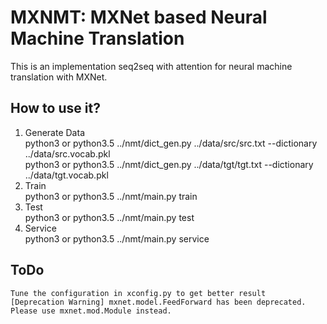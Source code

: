 # MXNMT: MXNet based Neural Machine Translation         

This is an implementation seq2seq with attention for neural machine translation with MXNet.         


## How to use it?         
1. Generate Data         
    python3 or python3.5 ../nmt/dict_gen.py ../data/src/src.txt --dictionary ../data/src.vocab.pkl         
    python3 or python3.5 ../nmt/dict_gen.py ../data/tgt/tgt.txt --dictionary ../data/tgt.vocab.pkl         
2. Train         
    python3 or python3.5 ../nmt/main.py train         
3. Test         
    python3 or python3.5 ../nmt/main.py test         
4. Service         
    python3 or python3.5 ../nmt/main.py service         

## ToDo         
    Tune the configuration in xconfig.py to get better result         
    [Deprecation Warning] mxnet.model.FeedForward has been deprecated. Please use mxnet.mod.Module instead.         
